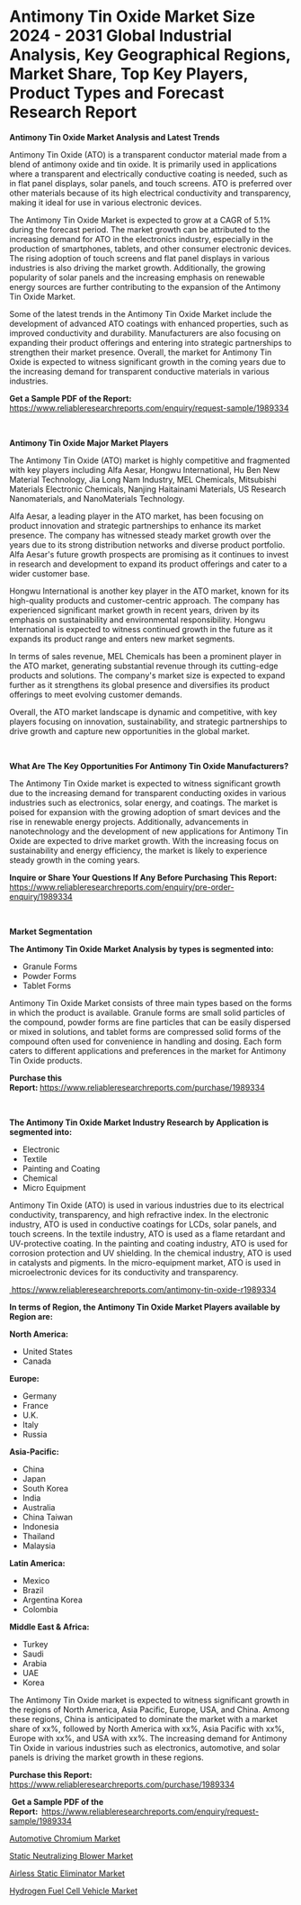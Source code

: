 <p><h1>Antimony Tin Oxide Market Size 2024 - 2031 Global Industrial Analysis, Key Geographical Regions, Market Share, Top Key Players, Product Types and Forecast Research Report</h1></p><p><strong>Antimony Tin Oxide Market Analysis and Latest Trends</strong></p>
<p><p>Antimony Tin Oxide (ATO) is a transparent conductor material made from a blend of antimony oxide and tin oxide. It is primarily used in applications where a transparent and electrically conductive coating is needed, such as in flat panel displays, solar panels, and touch screens. ATO is preferred over other materials because of its high electrical conductivity and transparency, making it ideal for use in various electronic devices.</p><p>The Antimony Tin Oxide Market is expected to grow at a CAGR of 5.1% during the forecast period. The market growth can be attributed to the increasing demand for ATO in the electronics industry, especially in the production of smartphones, tablets, and other consumer electronic devices. The rising adoption of touch screens and flat panel displays in various industries is also driving the market growth. Additionally, the growing popularity of solar panels and the increasing emphasis on renewable energy sources are further contributing to the expansion of the Antimony Tin Oxide Market.</p><p>Some of the latest trends in the Antimony Tin Oxide Market include the development of advanced ATO coatings with enhanced properties, such as improved conductivity and durability. Manufacturers are also focusing on expanding their product offerings and entering into strategic partnerships to strengthen their market presence. Overall, the market for Antimony Tin Oxide is expected to witness significant growth in the coming years due to the increasing demand for transparent conductive materials in various industries.</p></p>
<p><strong>Get a Sample PDF of the Report:&nbsp;</strong> <a href="https://www.reliableresearchreports.com/enquiry/request-sample/1989334">https://www.reliableresearchreports.com/enquiry/request-sample/1989334</a></p>
<p>&nbsp;</p>
<p><strong>Antimony Tin Oxide Major Market Players</strong></p>
<p><p>The Antimony Tin Oxide (ATO) market is highly competitive and fragmented with key players including Alfa Aesar, Hongwu International, Hu Ben New Material Technology, Jia Long Nam Industry, MEL Chemicals, Mitsubishi Materials Electronic Chemicals, Nanjing Haitainami Materials, US Research Nanomaterials, and NanoMaterials Technology.</p><p>Alfa Aesar, a leading player in the ATO market, has been focusing on product innovation and strategic partnerships to enhance its market presence. The company has witnessed steady market growth over the years due to its strong distribution networks and diverse product portfolio. Alfa Aesar's future growth prospects are promising as it continues to invest in research and development to expand its product offerings and cater to a wider customer base.</p><p>Hongwu International is another key player in the ATO market, known for its high-quality products and customer-centric approach. The company has experienced significant market growth in recent years, driven by its emphasis on sustainability and environmental responsibility. Hongwu International is expected to witness continued growth in the future as it expands its product range and enters new market segments.</p><p>In terms of sales revenue, MEL Chemicals has been a prominent player in the ATO market, generating substantial revenue through its cutting-edge products and solutions. The company's market size is expected to expand further as it strengthens its global presence and diversifies its product offerings to meet evolving customer demands.</p><p>Overall, the ATO market landscape is dynamic and competitive, with key players focusing on innovation, sustainability, and strategic partnerships to drive growth and capture new opportunities in the global market.</p></p>
<p>&nbsp;</p>
<p><strong>What Are The Key Opportunities For Antimony Tin Oxide Manufacturers?</strong></p>
<p><p>The Antimony Tin Oxide market is expected to witness significant growth due to the increasing demand for transparent conducting oxides in various industries such as electronics, solar energy, and coatings. The market is poised for expansion with the growing adoption of smart devices and the rise in renewable energy projects. Additionally, advancements in nanotechnology and the development of new applications for Antimony Tin Oxide are expected to drive market growth. With the increasing focus on sustainability and energy efficiency, the market is likely to experience steady growth in the coming years.</p></p>
<p><strong>Inquire or Share Your Questions If Any Before Purchasing This Report:</strong> <a href="https://www.reliableresearchreports.com/enquiry/pre-order-enquiry/1989334">https://www.reliableresearchreports.com/enquiry/pre-order-enquiry/1989334</a></p>
<p>&nbsp;</p>
<p><strong>Market Segmentation</strong></p>
<p><strong>The Antimony Tin Oxide Market Analysis by types is segmented into:</strong></p>
<p><ul><li>Granule Forms</li><li>Powder Forms</li><li>Tablet Forms</li></ul></p>
<p><p>Antimony Tin Oxide Market consists of three main types based on the forms in which the product is available. Granule forms are small solid particles of the compound, powder forms are fine particles that can be easily dispersed or mixed in solutions, and tablet forms are compressed solid forms of the compound often used for convenience in handling and dosing. Each form caters to different applications and preferences in the market for Antimony Tin Oxide products.</p></p>
<p><strong>Purchase this Report:&nbsp;</strong><a href="https://www.reliableresearchreports.com/purchase/1989334">https://www.reliableresearchreports.com/purchase/1989334</a></p>
<p>&nbsp;</p>
<p><strong>The Antimony Tin Oxide Market Industry Research by Application is segmented into:</strong></p>
<p><ul><li>Electronic</li><li>Textile</li><li>Painting and Coating</li><li>Chemical</li><li>Micro Equipment</li></ul></p>
<p><p>Antimony Tin Oxide (ATO) is used in various industries due to its electrical conductivity, transparency, and high refractive index. In the electronic industry, ATO is used in conductive coatings for LCDs, solar panels, and touch screens. In the textile industry, ATO is used as a flame retardant and UV-protective coating. In the painting and coating industry, ATO is used for corrosion protection and UV shielding. In the chemical industry, ATO is used in catalysts and pigments. In the micro-equipment market, ATO is used in microelectronic devices for its conductivity and transparency.</p></p>
<p><a href="https://www.reliableresearchreports.com/antimony-tin-oxide-r1989334">&nbsp;https://www.reliableresearchreports.com/antimony-tin-oxide-r1989334</a></p>
<p><strong>In terms of Region, the Antimony Tin Oxide Market Players available by Region are:</strong></p>
<p>
    <p> <strong> North America: </strong>
        <ul>
            <li>United States</li>
            <li>Canada</li>
        </ul>
        </p> 
    <p> <strong> Europe: </strong>
        <ul>
            <li>Germany</li>
            <li>France</li>
            <li>U.K.</li>
            <li>Italy</li>
            <li>Russia</li>
        </ul>
        </p> 
    <p> <strong> Asia-Pacific: </strong>
        <ul>
            <li>China</li>
            <li>Japan</li>
            <li>South Korea</li>
            <li>India</li>
            <li>Australia</li>
            <li>China Taiwan</li>
            <li>Indonesia</li>
            <li>Thailand</li>
            <li>Malaysia</li>
        </ul>
        </p> 
    <p> <strong> Latin America: </strong>
        <ul>
            <li>Mexico</li>
            <li>Brazil</li>
            <li>Argentina Korea</li>
            <li>Colombia</li>
        </ul>
        </p> 
    <p> <strong> Middle East & Africa: </strong>
        <ul>
            <li>Turkey</li>
            <li>Saudi</li>
            <li>Arabia</li>
            <li>UAE</li>
            <li>Korea</li>
        </ul>
    </p>
    </p>
<p><p>The Antimony Tin Oxide market is expected to witness significant growth in the regions of North America, Asia Pacific, Europe, USA, and China. Among these regions, China is anticipated to dominate the market with a market share of xx%, followed by North America with xx%, Asia Pacific with xx%, Europe with xx%, and USA with xx%. The increasing demand for Antimony Tin Oxide in various industries such as electronics, automotive, and solar panels is driving the market growth in these regions.</p></p>
<p><strong>Purchase this Report: </strong><a href="https://www.reliableresearchreports.com/purchase/1989334">https://www.reliableresearchreports.com/purchase/1989334</a></p>
<p>&nbsp;<strong>Get a Sample PDF of the Report:&nbsp;&nbsp;</strong><a href="https://www.reliableresearchreports.com/enquiry/request-sample/1989334">https://www.reliableresearchreports.com/enquiry/request-sample/1989334</a></p>
<p><strong></strong></p>
<p><p><a href="https://medium.com/@mayekuhic78/automotive-chromium-market-share-market-analysis-growth-trends-forecasts-for-period-from-c2f137708596">Automotive Chromium Market</a></p><p><a href="https://github.com/rakibtthstu9900/Market-Research-Report-List-1/blob/main/static-neutralizing-blower-market.md">Static Neutralizing Blower Market</a></p><p><a href="https://github.com/mgbcqzvq83/Market-Research-Report-List-1/blob/main/airless-static-eliminator-market.md">Airless Static Eliminator Market</a></p><p><a href="https://medium.com/@enosstark/hydrogen-fuel-cell-vehicle-market-forecasts-market-trends-and-impact-analysis-2024-2031-f29aaa368746">Hydrogen Fuel Cell Vehicle Market</a></p></p>
